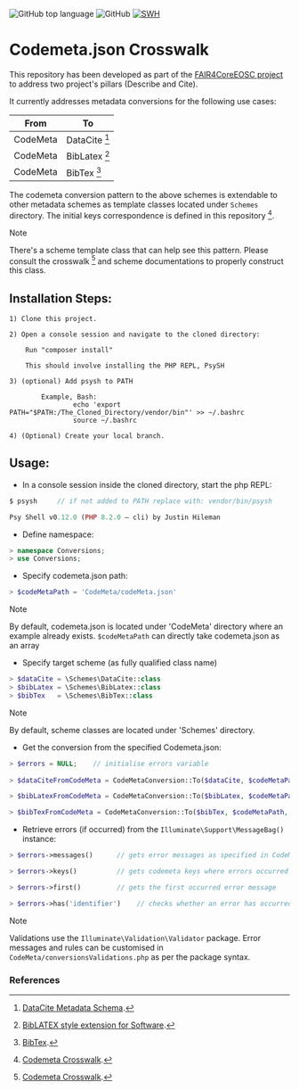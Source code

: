 ![GitHub top language](https://img.shields.io/github/languages/top/Ramy-Badr-Ahmed/codemetaCrosswalk)
![GitHub](https://img.shields.io/github/license/Ramy-Badr-Ahmed/codemetaCrosswalk)
[![SWH](https://archive.softwareheritage.org/badge/origin/https://github.com/Ramy-Badr-Ahmed/codemetaCrosswalk/)](https://archive.softwareheritage.org/browse/origin/?origin_url=https://github.com/Ramy-Badr-Ahmed/codemetaCrosswalk)

# Codemeta.json Crosswalk

This repository has been developed as part of the [FAIR4CoreEOSC project](https://faircore4eosc.eu/eosc-core-components/eosc-research-software-apis-and-connectors-rsac) to address two project's pillars (Describe and Cite).

It currently addresses metadata conversions for the following use cases:

| From     | To            |
|----------|---------------|
| CodeMeta | DataCite [^1] |
| CodeMeta | BibLatex [^2] |
| CodeMeta | BibTex [^3]   |

The codemeta conversion pattern to the above schemes is extendable to other metadata schemes as template classes located under `Schemes` directory. The initial keys correspondence is defined in this repository [^4].

> [!Note]
> There's a scheme template class that can help see this pattern. Please consult the crosswalk [^4] and scheme documentations to properly construct this class.

## Installation Steps:

    1) Clone this project.
    
    2) Open a console session and navigate to the cloned directory:
    
        Run "composer install"

        This should involve installing the PHP REPL, PsySH

    3) (optional) Add psysh to PATH
            
            Example, Bash: 
                    echo 'export PATH="$PATH:/The_Cloned_Directory/vendor/bin"' >> ~/.bashrc
                    source ~/.bashrc

    4) (Optional) Create your local branch.

## Usage:

- In a console session inside the cloned directory, start the php REPL:    

```php
$ psysh     // if not added to PATH replace with: vendor/bin/psysh

Psy Shell v0.12.0 (PHP 8.2.0 — cli) by Justin Hileman
```

- Define namespace:

```php
> namespace Conversions; 
> use Conversions;
```

- Specify codemeta.json path:

```php
> $codeMetaPath = 'CodeMeta/codeMeta.json'
```

> [!Note]
> By default, codemeta.json is located under 'CodeMeta' directory where an example already exists.
> `$codeMetaPath` can directly take codemeta.json as an array

- Specify target scheme (as fully qualified class name)

```php
> $dataCite = \Schemes\DataCite::class
> $bibLatex = \Schemes\BibLatex::class
> $bibTex   = \Schemes\BibTex::class
```

> [!Note]
> By default, scheme classes are located under 'Schemes' directory.

- Get the conversion from the specified Codemeta.json:

```php
> $errors = NULL;    // initialise errors variable
 
> $dataCiteFromCodeMeta = CodeMetaConversion::To($dataCite, $codeMetaPath, $errors)      // array-formatted

> $bibLatexFromCodeMeta = CodeMetaConversion::To($bibLatex, $codeMetaPath, $errors)      // string-formatted

> $bibTexFromCodeMeta = CodeMetaConversion::To($bibTex, $codeMetaPath, $errors)          // string-formatted
```

- Retrieve errors (if occurred) from the `Illuminate\Support\MessageBag()` instance:

```php
> $errors->messages()      // gets error messages as specified in CodeMeta/conversionsValidations.php

> $errors->keys()          // gets codemeta keys where errors occurred

> $errors->first()         // gets the first occurred error message

> $errors->has('identifier')    // checks whether an error has occurred in the codemeta `identifier` key
```

> [!Note]
> Validations use the `Illuminate\Validation\Validator` package.
> Error messages and rules can be customised in `CodeMeta/conversionsValidations.php` as per the package syntax.


### References
[^1]: [DataCite Metadata Schema](https://schema.datacite.org/meta/kernel-4.3/doc/DataCite-MetadataKernel_v4.3.pdf).
[^2]: [BibLATEX style extension for Software](https://ctan.math.washington.edu/tex-archive/macros/latex/contrib/biblatex-contrib/biblatex-software/software-biblatex.pdf).
[^3]: [BibTex](https://en.wikipedia.org/wiki/BibTeX).
[^4]: [Codemeta Crosswalk](https://github.com/codemeta/codemeta/blob/master/crosswalk.csv).        
